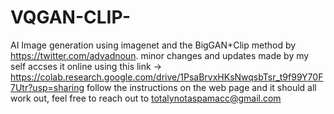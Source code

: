 # VQGAN-CLIP-
AI Image generation using imagenet and the BigGAN+Clip method by https://twitter.com/advadnoun. 
minor changes and updates made by my self accses it online using this link -> https://colab.research.google.com/drive/1PsaBrvxHKsNwqsbTsr_t9f99Y70F7Utr?usp=sharing
follow the instructions on the web page and it should all work out, feel free to reach out to totalynotaspamacc@gmail.com
